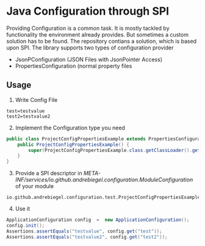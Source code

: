 # Java Configuration through SPI

Providing Configuration is a common task. It is mostly tackled by functionality the environment already provides. But sometimes a custom solution has to be found. The repository contians a solution, which is based upon SPI. The library supports two types of configuration provider
  * JsonPConfiguration (JSON Files with JsonPointer Access)
  * PropertiesConfiguration (normal property files
  
## Usage

1. Write Config File
```
test=testvalue
test2=testvalue2
```
2. Implement the Configuration type you need
```java
public class ProjectConfigPropertiesExample extends PropertiesConfiguration implements ModuleConfiguration {
	public ProjectConfigPropertiesExample() {
		super(ProjectConfigPropertiesExample.class.getClassLoader().getResourceAsStream("test.properties"));
	}
}
```
3. Provide a SPI descriptor in _META-INF/services/io.github.andrebiegel.configuration.ModuleConfiguration_ of your module
```
io.github.andrebiegel.configuration.test.ProjectConfigPropertiesExample
```
4. Use it 
```java
ApplicationConfiguration config  =  new ApplicationConfiguration();
config.init();
Assertions.assertEquals("testvalue", config.get("test"));
Assertions.assertEquals("testvalue2", config.get("test2"));
```

 
